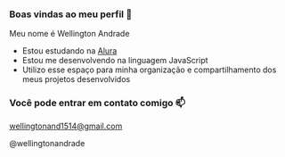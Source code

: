 ### Boas vindas ao meu perfil 🐎

Meu nome é Wellington Andrade

- Estou estudando na [Alura](https://www.alura.com.br)
- Estou me desenvolvendo na linguagem JavaScript
- Utilizo esse espaço para minha organização e compartilhamento dos meus projetos desenvolvidos

### Você pode entrar em contato comigo 📫

wellingtonand1514@gmail.com

@wellingtonandrade
